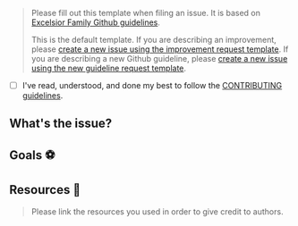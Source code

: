 > Please fill out this template when filing an issue. It is based on [Excelsior Family Github guidelines](https://github.com/ExcelsiorFamily/github-guidelines).
>
> This is the default template. If you are describing an improvement, please [create a new issue using the improvement request template](https://github.com/ExcelsiorFamily/github-guidelines/issues/new?template=improvement-request.md). If you are describing a new Github guideline, please [create a new issue using the new guideline request template](https://github.com/ExcelsiorFamily/github-guidelines/issues/new?template=new-guideline-request.md).

* [ ] I've read, understood, and done my best to follow the [CONTRIBUTING guidelines](/CONTRIBUTING.md).

## What's the issue?
<!-- Describe the context of the issue. -->
<!-- Describe the action that produces the issue. -->
<!-- Describe your expectation. -->

## Goals :soccer:
<!-- List the high-level objectives of this issue. -->
<!-- Include any relevant context. -->

## Resources :link:
<!-- List all the resources you used. -->
<!-- Give credits to authors. If you did not get inspired by others, remove this section. -->
> Please link the resources you used in order to give credit to authors.